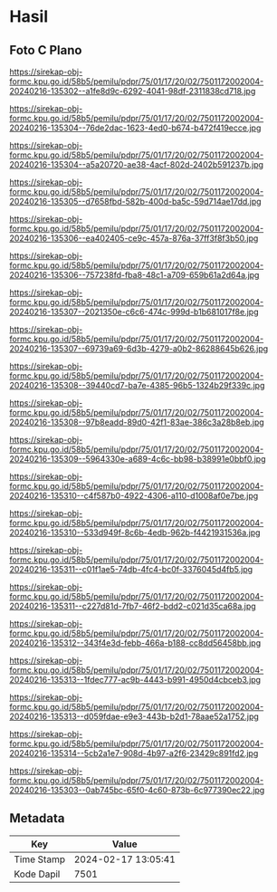 # Hasil

## Foto C Plano

https://sirekap-obj-formc.kpu.go.id/58b5/pemilu/pdpr/75/01/17/20/02/7501172002004-20240216-135302--a1fe8d9c-6292-4041-98df-2311838cd718.jpg

https://sirekap-obj-formc.kpu.go.id/58b5/pemilu/pdpr/75/01/17/20/02/7501172002004-20240216-135304--76de2dac-1623-4ed0-b674-b472f419ecce.jpg

https://sirekap-obj-formc.kpu.go.id/58b5/pemilu/pdpr/75/01/17/20/02/7501172002004-20240216-135304--a5a20720-ae38-4acf-802d-2402b591237b.jpg

https://sirekap-obj-formc.kpu.go.id/58b5/pemilu/pdpr/75/01/17/20/02/7501172002004-20240216-135305--d7658fbd-582b-400d-ba5c-59d714ae17dd.jpg

https://sirekap-obj-formc.kpu.go.id/58b5/pemilu/pdpr/75/01/17/20/02/7501172002004-20240216-135306--ea402405-ce9c-457a-876a-37ff3f8f3b50.jpg

https://sirekap-obj-formc.kpu.go.id/58b5/pemilu/pdpr/75/01/17/20/02/7501172002004-20240216-135306--757238fd-fba8-48c1-a709-659b61a2d64a.jpg

https://sirekap-obj-formc.kpu.go.id/58b5/pemilu/pdpr/75/01/17/20/02/7501172002004-20240216-135307--2021350e-c6c6-474c-999d-b1b681017f8e.jpg

https://sirekap-obj-formc.kpu.go.id/58b5/pemilu/pdpr/75/01/17/20/02/7501172002004-20240216-135307--69739a69-6d3b-4279-a0b2-86288645b626.jpg

https://sirekap-obj-formc.kpu.go.id/58b5/pemilu/pdpr/75/01/17/20/02/7501172002004-20240216-135308--39440cd7-ba7e-4385-96b5-1324b29f339c.jpg

https://sirekap-obj-formc.kpu.go.id/58b5/pemilu/pdpr/75/01/17/20/02/7501172002004-20240216-135308--97b8eadd-89d0-42f1-83ae-386c3a28b8eb.jpg

https://sirekap-obj-formc.kpu.go.id/58b5/pemilu/pdpr/75/01/17/20/02/7501172002004-20240216-135309--5964330e-a689-4c6c-bb98-b38991e0bbf0.jpg

https://sirekap-obj-formc.kpu.go.id/58b5/pemilu/pdpr/75/01/17/20/02/7501172002004-20240216-135310--c4f587b0-4922-4306-a110-d1008af0e7be.jpg

https://sirekap-obj-formc.kpu.go.id/58b5/pemilu/pdpr/75/01/17/20/02/7501172002004-20240216-135310--533d949f-8c6b-4edb-962b-f4421931536a.jpg

https://sirekap-obj-formc.kpu.go.id/58b5/pemilu/pdpr/75/01/17/20/02/7501172002004-20240216-135311--c01f1ae5-74db-4fc4-bc0f-3376045d4fb5.jpg

https://sirekap-obj-formc.kpu.go.id/58b5/pemilu/pdpr/75/01/17/20/02/7501172002004-20240216-135311--c227d81d-7fb7-46f2-bdd2-c021d35ca68a.jpg

https://sirekap-obj-formc.kpu.go.id/58b5/pemilu/pdpr/75/01/17/20/02/7501172002004-20240216-135312--343f4e3d-febb-466a-b188-cc8dd56458bb.jpg

https://sirekap-obj-formc.kpu.go.id/58b5/pemilu/pdpr/75/01/17/20/02/7501172002004-20240216-135313--1fdec777-ac9b-4443-b991-4950d4cbceb3.jpg

https://sirekap-obj-formc.kpu.go.id/58b5/pemilu/pdpr/75/01/17/20/02/7501172002004-20240216-135313--d059fdae-e9e3-443b-b2d1-78aae52a1752.jpg

https://sirekap-obj-formc.kpu.go.id/58b5/pemilu/pdpr/75/01/17/20/02/7501172002004-20240216-135314--5cb2a1e7-908d-4b97-a2f6-23429c891fd2.jpg

https://sirekap-obj-formc.kpu.go.id/58b5/pemilu/pdpr/75/01/17/20/02/7501172002004-20240216-135303--0ab745bc-65f0-4c60-873b-6c977390ec22.jpg


## Metadata

| Key        | Value               |
| ---------- | ------------------- |
| Time Stamp | 2024-02-17 13:05:41 |
| Kode Dapil | 7501                |



